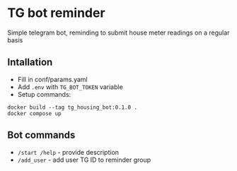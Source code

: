 # TG bot reminder
Simple telegram bot, reminding to submit house meter readings on a regular basis 

## Intallation
 - Fill in conf/params.yaml
 - Add `.env` with `TG_BOT_TOKEN` variable
 - Setup commands:
 ```
 docker build --tag tg_housing_bot:0.1.0 .
 docker compose up
 ```

 ## Bot commands
  - `/start /help` - provide description
  - `/add_user` - add user TG ID to reminder group
